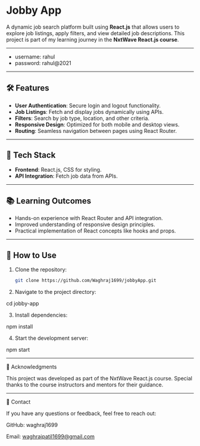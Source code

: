 # Jobby App

A dynamic job search platform built using **React.js** that allows users to explore job listings, apply filters, and view detailed job descriptions. This project is part of my learning journey in the **NxtWave React.js course**.

---

- username: rahul
- password: rahul@2021

---
## 🛠 Features

- **User Authentication**: Secure login and logout functionality.
- **Job Listings**: Fetch and display jobs dynamically using APIs.
- **Filters**: Search by job type, location, and other criteria.
- **Responsive Design**: Optimized for both mobile and desktop views.
- **Routing**: Seamless navigation between pages using React Router.

---

## 🚀 Tech Stack

- **Frontend**: React.js, CSS for styling.
- **API Integration**: Fetch job data from APIs.

---

## 📚 Learning Outcomes

- Hands-on experience with React Router and API integration.
- Improved understanding of responsive design principles.
- Practical implementation of React concepts like hooks and props.

---



## 📝 How to Use

1. Clone the repository:
   ```bash
   git clone https://github.com/Waghraj1699/jobbyApp.git

2. Navigate to the project directory:

cd jobby-app


3. Install dependencies:

npm install


4. Start the development server:

npm start




---

🌟 Acknowledgments

This project was developed as part of the NxtWave React.js course. Special thanks to the course instructors and mentors for their guidance.


---

📧 Contact

If you have any questions or feedback, feel free to reach out:

GitHub: waghraj1699

Email: waghrajpatil1699@gmail.com




